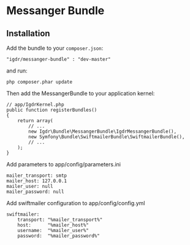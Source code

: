 Messanger Bundle
========================
Installation
------------

Add the bundle to your `composer.json`:

    "igdr/messanger-bundle" : "dev-master"

and run:

    php composer.phar update

Then add the MessangerBundle to your application kernel:

    // app/IgdrKernel.php
    public function registerBundles()
    {
        return array(
            // ...
            new Igdr\Bundle\MessangerBundle\IgdrMessangerBundle(),
            new Symfony\Bundle\SwiftmailerBundle\SwiftmailerBundle(),
            // ...
        );
    }

Add parameters to app/config/parameters.ini

    mailer_transport: smtp
    mailer_host: 127.0.0.1
    mailer_user: null
    mailer_password: null

Add swiftmailer configuration to app/config/config.yml

    swiftmailer:
        transport: "%mailer_transport%"
        host:      "%mailer_host%"
        username:  "%mailer_user%"
        password:  "%mailer_password%"